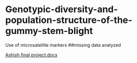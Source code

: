 # Genotypic-diversity-and-population-structure-of-the-gummy-stem-blight
Use of microsatellite markers 
##missing data analyzed


[Ashish final project.docx](https://github.com/user-attachments/files/17238289/Ashish.final.project.docx)
